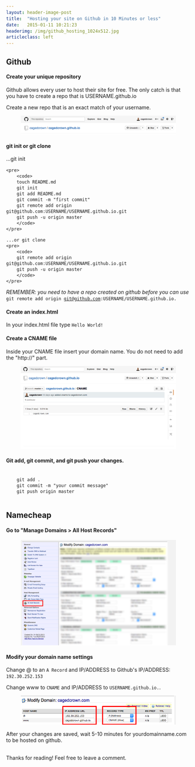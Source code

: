 ```yaml
---
layout: header-image-post
title:  "Hosting your site on Github in 10 Minutes or less"
date:   2015-01-11 10:21:23
headerimg: /img/github_hosting_1024x512.jpg
articleclass: left
---
```


## Github
<h4>Create your unique repository</h4>

Github allows every user to host their site for free. The only catch is that you have to create a repo that is USERNAME.github.io

Create a new repo that is an exact match of your username.

<figure>
    <img src="../../images/github_io.png"></a>
</figure>

<h4>git init or git clone</h4>

...git init
```
<pre>
    <code>
    touch README.md
    git init
    git add README.md
    git commit -m "first commit"
    git remote add origin git@github.com:USERNAME/USERNAME.github.io.git
    git push -u origin master
    </code>
</pre>
```
```
...or git clone
<pre>
    <code>
    git remote add origin git@github.com:USERNAME/USERNAME.github.io.git
    git push -u origin master
    </code>
</pre>
```
*REMEMBER: you need to have a repo created on github before you can use* <code>git remote add origin git@github.com:USERNAME/USERNAME.github.io.</code>

<h4>Create an index.html</h4>

In your index.html file type <code>Hello World!</code>

<h4>Create a CNAME file</h4>
Inside your CNAME file insert your domain name. You do not need to add the "http://" part.

<figure>
    <img src="../../images/cname.png"></a>
</figure>

<h4>Git add, git commit, and git push your changes.</h4>
<pre>
    <code>
    git add .
    git commit -m "your commit message"
    git push origin master
    </code>
</pre>
<h2>Namecheap</h2>

<h4>Go to "Manage Domains > All Host Records"</h4>

<figure>
    <img src="../../images/all_host_records.png"></a>
</figure>

<h4>Modify your domain name settings</h4>

Change @ to an <code>A Record</code> and IP/ADDRESS to Github's IP/ADDRESS: <code>192.30.252.153</code>

Change www to <code>CNAME</code> and IP/ADDRESS to <code>USERNAME.github.io.</code>.

<figure>
    <img src="../../images/manage_domain.png"></a>
</figure>

After your changes are saved, wait 5-10 minutes for yourdomainname.com to be hosted on github.

<br>
Thanks for reading!
Feel free to leave a comment.
